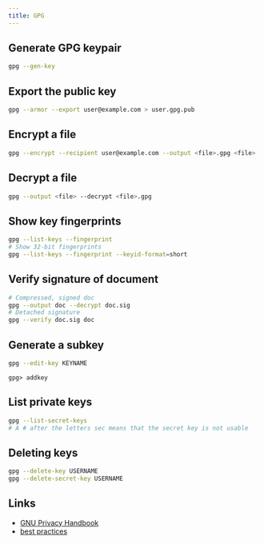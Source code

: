 ```yaml
---
title: GPG
---
```


Generate GPG keypair
--------------------

```bash
gpg --gen-key
```

Export the public key
---------------------

```bash
gpg --armor --export user@example.com > user.gpg.pub
```

Encrypt a file
--------------

```bash
gpg --encrypt --recipient user@example.com --output <file>.gpg <file>
```

Decrypt a file
--------------

```bash
gpg --output <file> --decrypt <file>.gpg
```

Show key fingerprints
---------------------

```bash
gpg --list-keys --fingerprint
# Show 32-bit fingerprints
gpg --list-keys --fingerprint --keyid-format=short
```

Verify signature of document
----------------------------

```bash
# Compressed, signed doc
gpg --output doc --decrypt doc.sig
# Detached signature
gpg --verify doc.sig doc
```

Generate a subkey
-----------------

```bash
gpg --edit-key KEYNAME
```
```
gpg> addkey
```

List private keys
-----------------

```bash
gpg --list-secret-keys
# A # after the letters sec means that the secret key is not usable
```

Deleting keys
-------------

```bash
gpg --delete-key USERNAME
gpg --delete-secret-key USERNAME
```

Links
-----

* [GNU Privacy Handbook](https://www.gnupg.org/gph/en/manual.html)
* [best practices](https://riseup.net/en/security/message-security/openpgp/best-practices)
